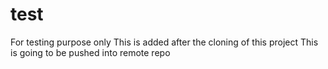 # test
For testing purpose only
This is added after the cloning of this project
T h i s   i s   g o i n g   t o   b e   p u s h e d   i n t o   r e m o t e   r e p o  
 